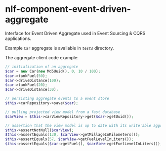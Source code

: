 # nlf-component-event-driven-aggregate
Interface for Event Driven Aggregate used in Event Sourcing &amp; CQRS applications.

Example `Car` aggregate is available in _`tests`_ directory.

The aggregate client code example:
```php
// initialization of an aggregate
$car = new Car(new Md5Uuid(), 0, 10 / 100);
$car->tankFuel(50);
$car->driveDistance(100);
$car->tankFuel(20);
$car->driveDistance(30);

// persisting aggregate events to a event store
$this->carRepository->save($car);

// pulling projected view model from a fast database
$carView = $this->carViewRepository->get($car->getUuid());

// assertion that the view model is up to date with its write'able aggregate model
$this->assertNotNull($carView);
$this->assertEquals(130, $carView->getMillageInKilometers());
$this->assertEquals(57, $carView->getFuelLevelInLiters());
$this->assertEquals($car->getFuel(), $carView->getFuelLevelInLiters());
```
